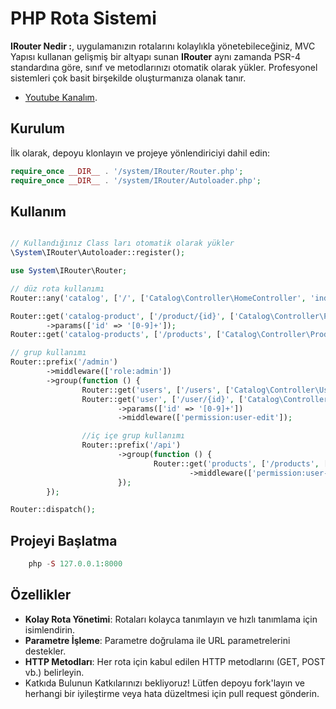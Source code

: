 # PHP Rota Sistemi

**IRouter Nedir :**, uygulamanızın rotalarını kolaylıkla yönetebileceğiniz,
MVC Yapısı kullanan gelişmiş bir altyapı sunan **IRouter** aynı zamanda PSR-4 standardına göre, sınıf ve metodlarınızı otomatik olarak yükler.
Profesyonel sistemleri çok basit birşekilde oluşturmanıza olanak tanır.

- [Youtube Kanalım](https://www.youtube.com/@software-developers).

## Kurulum

İlk olarak, depoyu klonlayın ve projeye yönlendiriciyi dahil edin:

```php
require_once __DIR__ . '/system/IRouter/Router.php';
require_once __DIR__ . '/system/IRouter/Autoloader.php';
```
## Kullanım

```php

// Kullandığınız Class ları otomatik olarak yükler
\System\IRouter\Autoloader::register();

use System\IRouter\Router;

// düz rota kullanımı
Router::any('catalog', ['/', ['Catalog\Controller\HomeController', 'index']]);

Router::get('catalog-product', ['/product/{id}', ['Catalog\Controller\ProductController', 'show']])
        ->params(['id' => '[0-9]+']);
Router::get('catalog-products', ['/products', ['Catalog\Controller\ProductController', 'index']]);

// grup kullanımı
Router::prefix('/admin')
        ->middleware(['role:admin'])
        ->group(function () {
                Router::get('users', ['/users', ['Catalog\Controller\UserController', 'index']]);
                Router::get('user', ['/user/{id}', ['Catalog\Controller\UserController', 'show']])
                        ->params(['id' => '[0-9]+'])
                        ->middleware(['permission:user-edit']);

                //iç içe grup kullanımı
                Router::prefix('/api')
                        ->group(function () {
                                Router::get('products', ['/products', ['Catalog\Controller\ProductController', 'index']])
                                        ->middleware(['permission:user-edit']);
                        });
        });

Router::dispatch();
```

## Projeyi Başlatma
```php
    php -S 127.0.0.1:8000
```
## Özellikler
- **Kolay Rota Yönetimi**: Rotaları kolayca tanımlayın ve hızlı tanımlama için isimlendirin.
- **Parametre İşleme**: Parametre doğrulama ile URL parametrelerini destekler.
- **HTTP Metodları**: Her rota için kabul edilen HTTP metodlarını (GET, POST vb.) belirleyin.
- Katkıda Bulunun
Katkılarınızı bekliyoruz! Lütfen depoyu fork'layın ve herhangi bir iyileştirme veya hata düzeltmesi için pull request gönderin.
